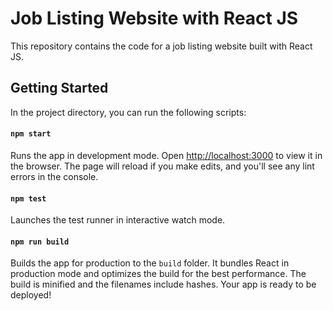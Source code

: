 # Job Listing Website with React JS

This repository contains the code for a job listing website built with React JS.

## Getting Started


In the project directory, you can run the following scripts:

#### `npm start`

Runs the app in development mode. Open [http://localhost:3000](http://localhost:3000) to view it in the browser. The page will reload if you make edits, and you'll see any lint errors in the console.

#### `npm test`

Launches the test runner in interactive watch mode.

#### `npm run build`

Builds the app for production to the `build` folder. It bundles React in production mode and optimizes the build for the best performance. The build is minified and the filenames include hashes. Your app is ready to be deployed!

